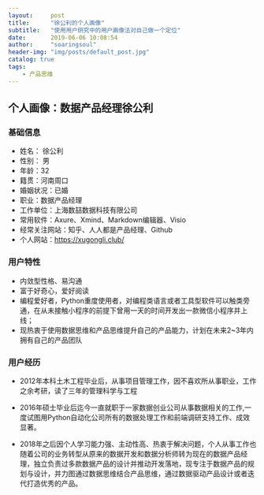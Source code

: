 ```yaml
---
layout:     post
title:      "徐公利的个人画像"
subtitle:   "使用用户研究中的用户画像法对自己做一个定位"
date:       2019-06-06 10:08:54
author:     "soaringsoul"
header-img: "img/posts/default_post.jpg"
catalog: true
tags:
    - 产品思维
---
```


## 个人画像：数据产品经理徐公利

### 基础信息

* 姓名： 徐公利
* 性别： 男
* 年龄：32
* 籍贯：河南周口
* 婚姻状况：已婚
* 职业：数据产品经理
* 工作单位：上海数喆数据科技有限公司
* 常用软件：Axure、Xmind、Markdown编辑器、Visio
* 经常关注网站：知乎、人人都是产品经理、Github
* 个人网站：<https://xugongli.club/>

### 用户特性

* 内敛型性格、易沟通
* 富于好奇心，爱好阅读
* 编程爱好者，Python重度使用者，对编程类语言或者工具型软件可以触类旁通，在从未接触小程序的前提下曾用一天的时间开发出一款微信小程序并上线；
* 现热衷于使用数据思维和产品思维提升自己的产品能力，计划在未来2~3年内拥有自己的产品团队


### 用户经历

* 2012年本科土木工程毕业后，从事项目管理工作，因不喜欢所从事职业，工作之余考研，读了三年的管理科学与工程

* 2016年硕士毕业后迄今一直就职于一家数据创业公司从事数据相关的工作,一度试图用Python自动化公司所有的数据处理工作和前端调研支持工作、成效显著。

* 2018年之后因个人学习能力强、主动性高、热衷于解决问题，个人从事工作也随着公司的业务转型从原来的数据开发和数据分析师转为现在的数据产品经理，独立负责过多款数据产品的设计并推动开发落地，现专注于数据产品的规划与设计，并力图通过数据思维结合产品思维，通过数据驱动产品设计或者迭代打造优秀的产品。



  

